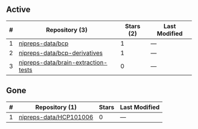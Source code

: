 ## Active
| # | Repository (3) | Stars (2) | Last Modified |
| --- | --- | --- | --- |
| 1 | [nipreps-data/bcp](https://gin.g-node.org/nipreps-data/bcp) | 1 | — |
| 2 | [nipreps-data/bcp-derivatives](https://gin.g-node.org/nipreps-data/bcp-derivatives) | 1 | — |
| 3 | [nipreps-data/brain-extraction-tests](https://gin.g-node.org/nipreps-data/brain-extraction-tests) | 0 | — |

## Gone
| # | Repository (1) | Stars | Last Modified |
| --- | --- | --- | --- |
| 1 | [nipreps-data/HCP101006](https://gin.g-node.org/nipreps-data/HCP101006) | 0 | — |
